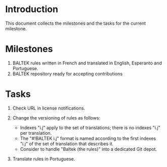 # Introduction

This document collects the milestones and the tasks for the current milestone.

# Milestones

1. BALTEK rules written in French and translated in English, Esperanto and Portuguese.
2. BALTEK repository ready for accepting contributions

# Tasks

1. Check URL in license notifications.

2. Change the versioning of rules as follows:

   * Indexes "i.j" apply to the set of translations; there is no indexes "i.j" per translation.
   * The "#!BALTEK i.j" format is named according to the first indexes "i.j" of the set of translation that describes it.
   * Consider to handle "Baltek (the rules)" into a dedicated Git depot.

3. Translate rules in Portuguese.

   ​